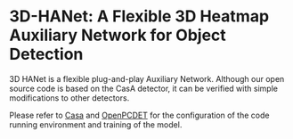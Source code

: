 # 3D-HANet: A Flexible 3D Heatmap Auxiliary Network for Object Detection

3D HANet is a flexible plug-and-play Auxiliary Network. Although our open source code is based on the CasA detector, it can be verified with simple modifications to other detectors.

Please refer to [Casa](https://github.com/hailanyi/CasA) and [OpenPCDET](https://github.com/open-mmlab/OpenPCDet) for the configuration of the code running environment and training of the model.
